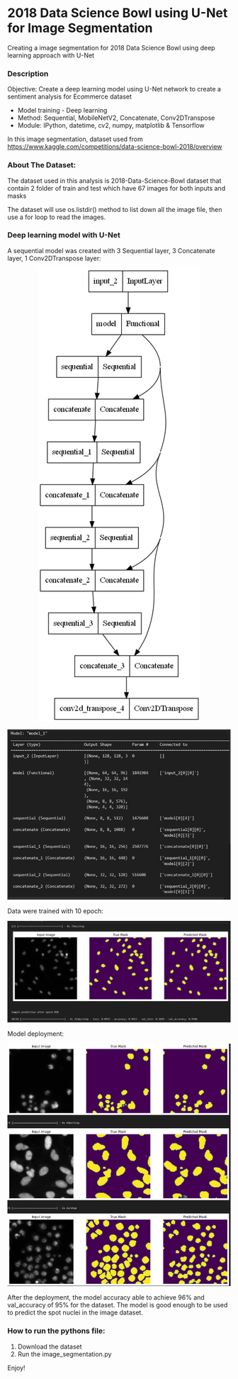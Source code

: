 # 2018 Data Science Bowl using U-Net for Image Segmentation

Creating a image segmentation for 2018 Data Science Bowl using deep learning approach with U-Net

### Description
Objective: Create a deep learning model using U-Net
network to create a sentiment analysis for Ecommerce dataset

* Model training - Deep learning
* Method: Sequential, MobileNetV2, Concatenate, Conv2DTranspose
* Module: IPython, datetime, cv2, numpy, matplotlib & Tensorflow

In this image segmentation, dataset used from https://www.kaggle.com/competitions/data-science-bowl-2018/overview

### About The Dataset:
The dataset used in this analysis is 2018-Data-Science-Bowl dataset that contain 2 folder of train and test which have 67 images for both inputs and masks

The dataset will use os.listdir() method to list down all the image file, then use a for loop to read the images.

### Deep learning model with U-Net
A sequential model was created with 3 Sequential layer, 3 Concatenate layer, 1 Conv2DTranspose layer:
<p align="center">
  <img src="https://github.com/Ghost0705/Image_Segmentation_Data_Science_Bowl_2018/blob/main/Image/Architecture_flow.png">
</p>
<p align="center">
  <img src="https://github.com/Ghost0705/Image_Segmentation_Data_Science_Bowl_2018/blob/main/Image/model_architecture.png">
</p>

Data were trained with 10 epoch:
<p align="center">
  <img src="https://github.com/Ghost0705/Image_Segmentation_Data_Science_Bowl_2018/blob/main/Image/Model_performance.png">
</p>

Model deployment:
<p align="center">
  <img src="https://github.com/Ghost0705/Image_Segmentation_Data_Science_Bowl_2018/blob/main/Image/Model_deployment.png">
</p>

After the deployment, the model accuracy able to achieve 96% and val_accuracy of 95% for the dataset. The model is good enough to be used to predict the spot nuclei in the image dataset.

### How to run the pythons file:
1. Download the dataset
2. Run the image_segmentation.py 

Enjoy!

